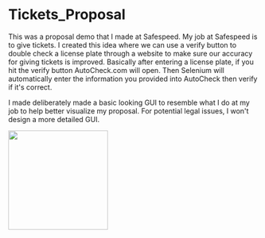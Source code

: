 # Tickets_Proposal
This was a proposal demo that I made at Safespeed. 
My job at Safespeed is to give tickets.
I created this idea where we can use a verify button to double check a license plate through a website to make sure our accuracy for giving tickets is improved.
Basically after entering a license plate, if you hit the verify button AutoCheck.com will open.
Then Selenium will automatically enter the information you provided into AutoCheck then verify if it's correct.

I made deliberately made a basic looking GUI to resemble what I do at my job to help better visualize my proposal. 
For potential legal issues, I won't design a more detailed GUI.

<img src=https://media.giphy.com/media/KzKXinNpPTKIoAquup/giphy.gif width=200><br>
